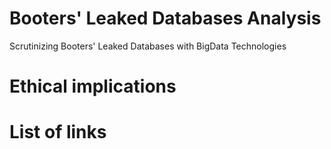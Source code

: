 # Booters' Leaked Databases Analysis
Scrutinizing Booters' Leaked Databases with BigData Technologies

# Ethical implications


# List of links
